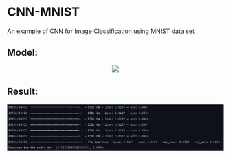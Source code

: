 # CNN-MNIST
An example of CNN for Image Classification using MNIST data set

## Model: 

<p align="center">
  <img src="Model.JPG">
</p>

## Result:

<p align="center">
  <img src="results.JPG">
</p>

